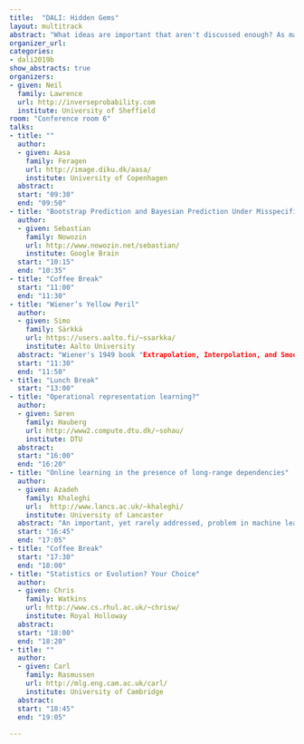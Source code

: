 ```yaml
---
title:  "DALI: Hidden Gems"
layout: multitrack
abstract: "What ideas are important that aren't discussed enough? As machine learning has become more successful, more researchers are looking at the questions that drive the field. But are there issues that we are missing? Ideas that are not getting the attention they deserve? In this workshop each presenter will give a 20 minute overview of an idea that they believe is not getting enough attention in the wider community. Each presentation will be 20 minutes long and will be followed by long discussion of the idea and where it might be deployed."
organizer_url:
categories:
- dali2019b
show_abstracts: true
organizers:
- given: Neil 
  family: Lawrence
  url: http://inverseprobability.com
  institute: University of Sheffield
room: "Conference room 6"
talks:
- title: ""
  author:
  - given: Aasa
    family: Feragen
    url: http://image.diku.dk/aasa/
    institute: University of Copenhagen
  abstract: 
  start: "09:30"
  end: "09:50"
- title: "Bootstrap Prediction and Bayesian Prediction Under Misspecified Models"
  author:
  - given: Sebastian
    family: Nowozin
    url: http://www.nowozin.net/sebastian/
    institute: Google Brain
  start: "10:15"
  end: "10:35"
- title: "Coffee Break"
  start: "11:00"
  end: "11:30"
- title: "Wiener’s Yellow Peril"
  author:
  - given: Simo
    family: Särkkä
    url: https://users.aalto.fi/~ssarkka/
    institute: Aalto University
  abstract: "Wiener's 1949 book "Extrapolation, Interpolation, and Smoothing of Stationary Time Series" is sometimes called Yellow Peril. More precisely, the nickname was given to the original classified report from 1942. The book/report presents methods for making predictions based on noisy observations of a random function and the random function is modeled as a Gaussian process. This methodology is basically the same as what nowadays is called Gaussian process regression - or Kalman smoothing in the temporal case. A causal version of the predictor is called the Wiener filter and it is a precursor of Kalman filtering. A lot of theory for Wiener filtering and smoothing is available in terms of Wiener's generalized harmonic analysis. It would be beneficial to revisit the theory for analyzing theoretical properties of Gaussian process regression methods and related kernel methods." 
  start: "11:30"
  end: "11:50"
- title: "Lunch Break"
  start: "13:00"
- title: "Operational representation learning?"
  author:
  - given: Søren
    family: Hauberg
    url: http://www2.compute.dtu.dk/~sohau/
    institute: DTU
  abstract: 
  start: "16:00"
  end: "16:20"
- title: "Online learning in the presence of long-range dependencies"
  author:
  - given: Azadeh
    family: Khaleghi
    url:  http://www.lancs.ac.uk/~khaleghi/
    institute: University of Lancaster
  abstract: "An important, yet rarely addressed, problem in machine learning is to deal with long-range dependencies that naturally exist in most real-world datasets. This is a particularly challenging task in online learning where a sampling policy may affect the distribution of observations. I will demonstrate this challenge in the context of a multi-armed restless bandit problem where the pay-offs are stationary $\phi$-mixing."
  start: "16:45"
  end: "17:05"
- title: "Coffee Break"
  start: "17:30"
  end: "18:00"
- title: "Statistics or Evolution? Your Choice"
  author:
  - given: Chris
    family: Watkins
    url: http://www.cs.rhul.ac.uk/~chrisw/
    institute: Royal Holloway
  abstract:
  start: "18:00"
  end: "18:20" 
- title: ""  
  author:
  - given: Carl
    family: Rasmussen
    url: http://mlg.eng.cam.ac.uk/carl/
    institute: University of Cambridge
  abstract:
  start: "18:45"
  end: "19:05"
    
---
```

